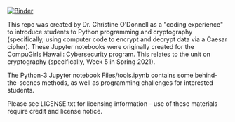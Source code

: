 [![Binder](https://mybinder.org/badge_logo.svg)](https://mybinder.org/v2/gh/caodonnell/CompuGirls_CaesarCipher/main)

This repo was created by Dr. Christine O'Donnell as a "coding experience" to introduce students to Python programming and cryptography (specifically, using computer code to encrypt and decrypt data via a Caesar cipher). These Jupyter notebooks were originally created for the CompuGirls Hawaii: Cybersecurity program. This relates to the unit on cryptography (specifically, Week 5 in Spring 2021).

The Python-3 Jupyter notebook Files/tools.ipynb contains some behind-the-scenes methods, as well as programming challenges for interested students.

Please see LICENSE.txt for licensing information - use of these materials require credit and license notice.